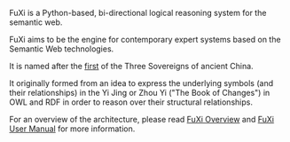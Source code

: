 FuXi is a Python-based, bi-directional logical reasoning system for the semantic web.


FuXi aims to be the engine for contemporary expert systems based on the Semantic Web technologies.


It is named after the [first](http://en.wikipedia.org/wiki/Fu_Hsi) of the Three Sovereigns of ancient China.


It originally formed from an idea to express the underlying symbols (and their relationships) in the Yi Jing or Zhou Yi ("The Book of Changes") in OWL and RDF in order to reason over their structural relationships.

For an overview of the architecture, please read [FuXi Overview](https://github.com/gjhiggins/FuXi/blob/master/docs/Overview.rst) and [FuXi User Manual](https://github.com/gjhiggins/FuXi/blob/master/docs/FuXiUserManual.rst) for more information.

